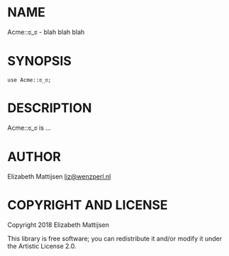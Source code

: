 NAME
====

Acme::ಠ_ಠ - blah blah blah

SYNOPSIS
========

    use Acme::ಠ_ಠ;

DESCRIPTION
===========

Acme::ಠ_ಠ is ...

AUTHOR
======

Elizabeth Mattijsen <liz@wenzperl.nl>

COPYRIGHT AND LICENSE
=====================

Copyright 2018 Elizabeth Mattijsen

This library is free software; you can redistribute it and/or modify it under the Artistic License 2.0.

